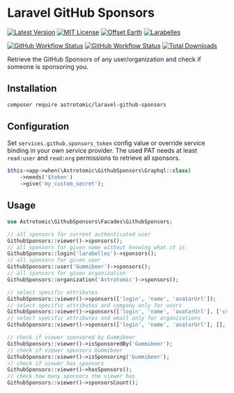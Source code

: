 # Laravel GitHub Sponsors

[![Latest Version](http://img.shields.io/packagist/v/astrotomic/laravel-github-sponsors.svg?label=Release&style=for-the-badge)](https://packagist.org/packages/astrotomic/laravel-github-sponsors)
[![MIT License](https://img.shields.io/github/license/Astrotomic/laravel-github-sponsors.svg?label=License&color=blue&style=for-the-badge)](https://github.com/Astrotomic/laravel-github-sponsors/blob/master/LICENSE)
[![Offset Earth](https://img.shields.io/badge/Treeware-%F0%9F%8C%B3-green?style=for-the-badge)](https://forest.astrotomic.info)
[![Larabelles](https://img.shields.io/badge/Larabelles-%F0%9F%A6%84-lightpink?style=for-the-badge)](https://larabelles.com)

[![GitHub Workflow Status](https://img.shields.io/github/workflow/status/Astrotomic/laravel-github-sponsors/pest?style=flat-square&logoColor=white&logo=github&label=Tests)](https://github.com/Astrotomic/laravel-github-sponsors/actions?query=workflow%3Apest)
[![GitHub Workflow Status](https://img.shields.io/github/workflow/status/Astrotomic/laravel-github-sponsors/phpcs?style=flat-square&logoColor=white&logo=github&label=PHP+CS)](https://github.com/Astrotomic/laravel-github-sponsors/actions?query=workflow%3Aphpcs)
[![Total Downloads](https://img.shields.io/packagist/dt/astrotomic/laravel-github-sponsors.svg?label=Downloads&style=flat-square)](https://packagist.org/packages/astrotomic/laravel-github-sponsors)

Retrieve the GitHub Sponsors of any user/organization and check if someone is sponsoring you.

## Installation

```bash
composer require astrotomic/laravel-github-sponsors
```

## Configuration

Set `services.github.sponsors_token` config value or override service binding in your own service provider.
The used PAT needs at least `read:user` and `read:org` permissions to retrieve all sponsors.

```php
$this->app->when(\Astrotomic\GithubSponsors\Graphql::class)
    ->needs('$token')
    ->give('my_custom_secret');
```

## Usage

```php
use Astrotomic\GithubSponsors\Facades\GithubSponsors;

// all sponsors for current authenticated user
GithubSponsors::viewer()->sponsors();
// all sponsors for given name without knowing what it is
GithubSponsors::login('larabelles')->sponsors();
// all sponsors for given user
GithubSponsors::user('Gummibeer')->sponsors();
// all sponsors for given organization
GithubSponsors::organization('Astrotomic')->sponsors();

// select specific attributes
GithubSponsors::viewer()->sponsors(['login', 'name', 'avatarUrl']);
// select specific attributes and company only for users
GithubSponsors::viewer()->sponsors(['login', 'name', 'avatarUrl'], ['company']);
// select specific attributes and email only for organizations
GithubSponsors::viewer()->sponsors(['login', 'name', 'avatarUrl'], [], ['email']);

// check if viewer sponsored by Gummibeer
GithubSponsors::viewer()->isSponsoredBy('Gummibeer');
// check if viewer sponsors Gummibeer
GithubSponsors::viewer()->isSponsoring('Gummibeer');
// check if viewer has sponsors
GithubSponsors::viewer()->hasSponsors();
// check how many sponsors the viewer has
GithubSponsors::viewer()->sponsorsCount();
```
